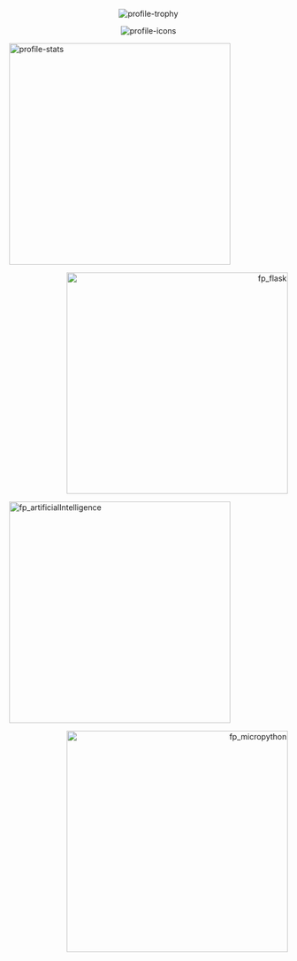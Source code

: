 <p align='center'><img src="https://github-profile-trophy.vercel.app/?username=nueapop&theme=juicyfresh&margin-w=15&no-bg=true&no-frame=true" alt="profile-trophy"/></p>
<p align='center'><img src="https://skillicons.dev/icons?i=python,c,html,css,javascript,bootstrap" alt="profile-icons"/></p>
<p align='left'><img src="https://github-readme-stats.vercel.app/api/top-langs/?username=nueapop&layout=compact&theme=dark" width="400" alt="profile-stats"/></p>
<p align='right'><img src="https://github-readme-stats.vercel.app/api/pin/?username=nueapop&repo=fp_flask&theme=dark" width="400" alt="fp_flask"/></p>
<p align='left'><img src="https://github-readme-stats.vercel.app/api/pin/?username=nueapop&repo=fp_artificialIntelligence&theme=dark" width="400" alt="fp_artificialIntelligence"/></p>
<p align='right'><img src="https://github-readme-stats.vercel.app/api/pin/?username=nueapop&repo=fp_micropython&theme=dark" width="400" alt="fp_micropython"/></p>